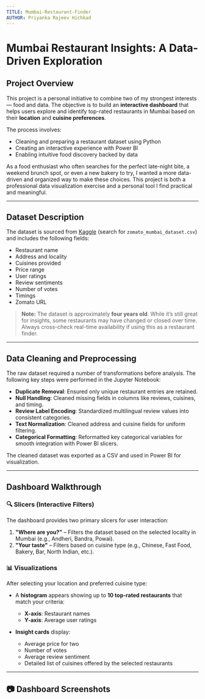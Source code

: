 ```yaml
---
TITLE: Mumbai-Restaurant-Finder
AUTHOR: Priyanka Rajeev Hichkad
---
```


# Mumbai Restaurant Insights: A Data-Driven Exploration

## Project Overview

This project is a personal initiative to combine two of my strongest interests — food and data. The objective is to build an **interactive dashboard** that helps users explore and identify top-rated restaurants in Mumbai based on their **location** and **cuisine preferences**. 

The process involves:
- Cleaning and preparing a restaurant dataset using Python
- Creating an interactive experience with Power BI
- Enabling intuitive food discovery backed by data

As a food enthusiast who often searches for the perfect late-night bite, a weekend brunch spot, or even a new bakery to try, I wanted a more data-driven and organized way to make these choices. This project is both a professional data visualization exercise and a personal tool I find practical and meaningful.

---

## Dataset Description

The dataset is sourced from [Kaggle](https://www.kaggle.com/datasets/sleepyowl007/zomato-mumbai-dataset/data) (search for `zomato_mumbai_dataset.csv`) and includes the following fields:
- Restaurant name
- Address and locality
- Cuisines provided
- Price range
- User ratings
- Review sentiments
- Number of votes
- Timings
- Zomato URL

> **Note:** The dataset is approximately **four years old**. While it’s still great for insights, some restaurants may have changed or closed over time. Always cross-check real-time availability if using this as a restaurant finder.

---

## Data Cleaning and Preprocessing

The raw dataset required a number of transformations before analysis. The following key steps were performed in the Jupyter Notebook:

- **Duplicate Removal**: Ensured only unique restaurant entries are retained.
- **Null Handling**: Cleaned missing fields in columns like reviews, cuisines, and timing.
- **Review Label Encoding**: Standardized multilingual review values into consistent categories.
- **Text Normalization**: Cleaned address and cuisine fields for uniform filtering.
- **Categorical Formatting**: Reformatted key categorical variables for smooth integration with Power BI slicers.

The cleaned dataset was exported as a CSV and used in Power BI for visualization.

---

## Dashboard Walkthrough

### 🔍 Slicers (Interactive Filters)

The dashboard provides two primary slicers for user interaction:

1. **"Where are you?"** – Filters the dataset based on the selected locality in Mumbai (e.g., Andheri, Bandra, Powai).
2. **"Your taste"** – Filters based on cuisine type (e.g., Chinese, Fast Food, Bakery, Bar, North Indian, etc.).

### 📊 Visualizations

After selecting your location and preferred cuisine type:

- A **histogram** appears showing up to **10 top-rated restaurants** that match your criteria:
  - **X-axis**: Restaurant names
  - **Y-axis**: Average user ratings

- **Insight cards** display:
  - Average price for two
  - Number of votes
  - Average review sentiment
  - Detailed list of cuisines offered by the selected restaurants

---

## 📷 Dashboard Screenshots
